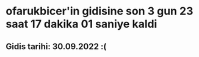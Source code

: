 # ofarukbicer'in gidisine son 3 gun 23 saat 17 dakika 01 saniye kaldi

## Gidis tarihi: 30.09.2022 :(